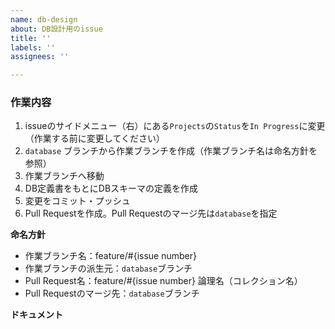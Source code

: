 ```yaml
---
name: db-design
about: DB設計用のissue
title: ''
labels: ''
assignees: ''

---
```


### 作業内容

1. issueのサイドメニュー（右）にある`Projects`の`Status`を`In Progress`に変更（作業する前に変更してください）
2. `database` ブランチから作業ブランチを作成（作業ブランチ名は命名方針を参照）
3. 作業ブランチへ移動
4. DB定義書をもとにDBスキーマの定義を作成
5. 変更をコミット・プッシュ
6. Pull Requestを作成。Pull Requestのマージ先は`database`を指定

**命名方針**

 - 作業ブランチ名：feature/#{issue number}
 - 作業ブランチの派生元：`database`ブランチ
 - Pull Request名：feature/#{issue number} 論理名（コレクション名）
 - Pull Requestのマージ先：`database`ブランチ

**ドキュメント**
